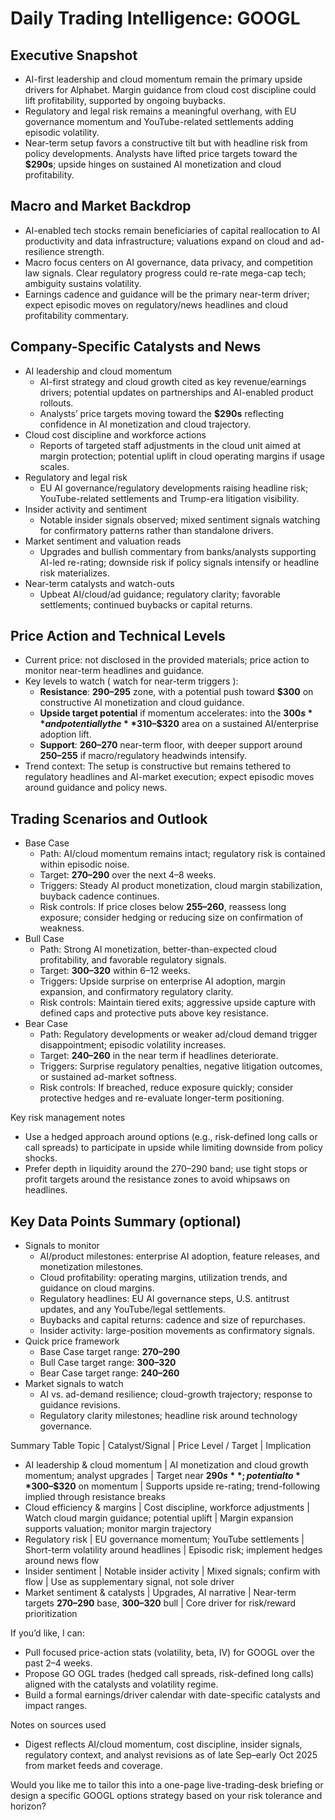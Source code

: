 # Daily Trading Intelligence: GOOGL

## Executive Snapshot
- AI-first leadership and cloud momentum remain the primary upside drivers for Alphabet. Margin guidance from cloud cost discipline could lift profitability, supported by ongoing buybacks. 
- Regulatory and legal risk remains a meaningful overhang, with EU governance momentum and YouTube-related settlements adding episodic volatility.
- Near-term setup favors a constructive tilt but with headline risk from policy developments. Analysts have lifted price targets toward the **$290s**; upside hinges on sustained AI monetization and cloud profitability.

## Macro and Market Backdrop
- AI-enabled tech stocks remain beneficiaries of capital reallocation to AI productivity and data infrastructure; valuations expand on cloud and ad-resilience strength.
- Macro focus centers on AI governance, data privacy, and competition law signals. Clear regulatory progress could re-rate mega-cap tech; ambiguity sustains volatility.
- Earnings cadence and guidance will be the primary near-term driver; expect episodic moves on regulatory/news headlines and cloud profitability commentary.

## Company-Specific Catalysts and News
- AI leadership and cloud momentum
  - AI-first strategy and cloud growth cited as key revenue/earnings drivers; potential updates on partnerships and AI-enabled product rollouts.
  - Analysts’ price targets moving toward the **$290s** reflecting confidence in AI monetization and cloud trajectory.
- Cloud cost discipline and workforce actions
  - Reports of targeted staff adjustments in the cloud unit aimed at margin protection; potential uplift in cloud operating margins if usage scales.
- Regulatory and legal risk
  - EU AI governance/regulatory developments raising headline risk; YouTube-related settlements and Trump-era litigation visibility.
- Insider activity and sentiment
  - Notable insider signals observed; mixed sentiment signals watching for confirmatory patterns rather than standalone drivers.
- Market sentiment and valuation reads
  - Upgrades and bullish commentary from banks/analysts supporting AI-led re-rating; downside risk if policy signals intensify or headline risk materializes.
- Near-term catalysts and watch-outs
  - Upbeat AI/cloud/ad guidance; regulatory clarity; favorable settlements; continued buybacks or capital returns.

## Price Action and Technical Levels
- Current price: not disclosed in the provided materials; price action to monitor near-term headlines and guidance.
- Key levels to watch ( watch for near-term triggers ):
  - **Resistance**: **$290–$295** zone, with a potential push toward **$300** on constructive AI monetization and cloud guidance.
  - **Upside target potential** if momentum accelerates: into the **$300s** and potentially the **$310–$320** area on a sustained AI/enterprise adoption lift.
  - **Support**: **$260–$270** near-term floor, with deeper support around **$250–$255** if macro/regulatory headwinds intensify.
- Trend context: The setup is constructive but remains tethered to regulatory headlines and AI-market execution; expect episodic moves around guidance and policy news.

## Trading Scenarios and Outlook
- Base Case
  - Path: AI/cloud momentum remains intact; regulatory risk is contained within episodic noise.
  - Target: **$270–$290** over the next 4–8 weeks.
  - Triggers: Steady AI product monetization, cloud margin stabilization, buyback cadence continues.
  - Risk controls: If price closes below **$255–$260**, reassess long exposure; consider hedging or reducing size on confirmation of weakness.
- Bull Case
  - Path: Strong AI monetization, better-than-expected cloud profitability, and favorable regulatory signals.
  - Target: **$300–$320** within 6–12 weeks.
  - Triggers: Upside surprise on enterprise AI adoption, margin expansion, and confirmatory regulatory clarity.
  - Risk controls: Maintain tiered exits; aggressive upside capture with defined caps and protective puts above key resistance.
- Bear Case
  - Path: Regulatory developments or weaker ad/cloud demand trigger disappointment; episodic volatility increases.
  - Target: **$240–$260** in the near term if headlines deteriorate.
  - Triggers: Surprise regulatory penalties, negative litigation outcomes, or sustained ad-market softness.
  - Risk controls: If breached, reduce exposure quickly; consider protective hedges and re-evaluate longer-term positioning.

Key risk management notes
- Use a hedged approach around options (e.g., risk-defined long calls or call spreads) to participate in upside while limiting downside from policy shocks.
- Prefer depth in liquidity around the 270–290 band; use tight stops or profit targets around the resistance zones to avoid whipsaws on headlines.

## Key Data Points Summary (optional)
- Signals to monitor
  - AI/product milestones: enterprise AI adoption, feature releases, and monetization milestones.
  - Cloud profitability: operating margins, utilization trends, and guidance on cloud margins.
  - Regulatory headlines: EU AI governance steps, U.S. antitrust updates, and any YouTube/legal settlements.
  - Buybacks and capital returns: cadence and size of repurchases.
  - Insider activity: large-position movements as confirmatory signals.
- Quick price framework
  - Base Case target range: **$270–$290**
  - Bull Case target range: **$300–$320**
  - Bear Case target range: **$240–$260**
- Market signals to watch
  - AI vs. ad-demand resilience; cloud-growth trajectory; response to guidance revisions.
  - Regulatory clarity milestones; headline risk around technology governance.

Summary Table
Topic | Catalyst/Signal | Price Level / Target | Implication
- AI leadership & cloud momentum | AI monetization and cloud growth momentum; analyst upgrades | Target near **$290s**; potential to **$300–$320** on momentum | Supports upside re-rating; trend-following implied through resistance breaks
- Cloud efficiency & margins | Cost discipline, workforce adjustments | Watch cloud margin guidance; potential uplift | Margin expansion supports valuation; monitor margin trajectory
- Regulatory risk | EU governance momentum; YouTube settlements | Short-term volatility around headlines | Episodic risk; implement hedges around news flow
- Insider sentiment | Notable insider activity | Mixed signals; confirm with flow | Use as supplementary signal, not sole driver
- Market sentiment & catalysts | Upgrades, AI narrative | Near-term targets **$270–$290** base, **$300–$320** bull | Core driver for risk/reward prioritization

If you’d like, I can:
- Pull focused price-action stats (volatility, beta, IV) for GOOGL over the past 2–4 weeks.
- Propose GO OGL trades (hedged call spreads, risk-defined long calls) aligned with the catalysts and volatility regime.
- Build a formal earnings/driver calendar with date-specific catalysts and impact ranges.

Notes on sources used
- Digest reflects AI/cloud momentum, cost discipline, insider signals, regulatory context, and analyst revisions as of late Sep–early Oct 2025 from market feeds and coverage.

Would you like me to tailor this into a one-page live-trading-desk briefing or design a specific GOOGL options strategy based on your risk tolerance and horizon?